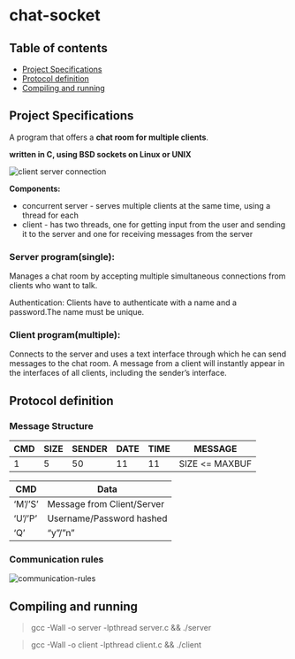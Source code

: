 # chat-socket
## Table of contents
* [Project Specifications](#project-specifications)
* [Protocol definition](#protocol-definition)
* [Compiling and running]()

## Project Specifications
A program that offers a **chat room for multiple clients**.

**written in C, using BSD sockets on Linux or UNIX**

![client server connection](https://github.com/alexandra-doris/Images/blob/main/client-server.png)

**Components:**
* concurrent server - serves multiple clients at the same time, using a thread for each
* client - has two threads, one for getting input from the user and sending it to the server and one for receiving messages from the server

### Server program(single):
Manages a chat room by accepting multiple simultaneous connections from
clients who want to talk. 

Authentication: Clients have to authenticate with a name and a password.The name must be unique.

### Client program(multiple):
Connects to the server and uses a text interface through which he can send messages to the chat room. A message from a client will instantly appear in the interfaces of all clients, including the sender’s interface.


## Protocol definition

### Message Structure
CMD | SIZE | SENDER    | DATE  | TIME  | MESSAGE
----| ---- | ----------| ------| ------| ---------------
1   | 5    | 50        | 11    | 11    | SIZE <= MAXBUF


**CMD**     | **Data**
------------|------------------------
‘M’/’S’ | Message from Client/Server
‘U’/’P’ | Username/Password hashed
‘Q’     | “y”/”n”

### Communication rules

![communication-rules](https://github.com/alexandra-doris/Images/blob/main/communication-reules.png)

## Compiling and running
> gcc -Wall -o server -lpthread server.c && ./server

> gcc -Wall -o client -lpthread client.c && ./client
